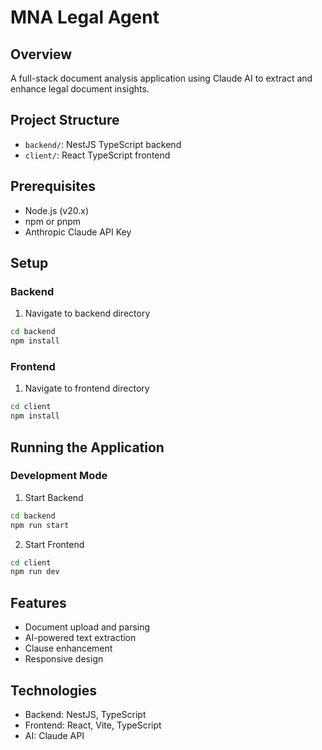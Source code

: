 # MNA Legal Agent

## Overview
A full-stack document analysis application using Claude AI to extract and enhance legal document insights.

## Project Structure
- `backend/`: NestJS TypeScript backend
- `client/`: React TypeScript frontend

## Prerequisites
- Node.js (v20.x)
- npm or pnpm
- Anthropic Claude API Key

## Setup

### Backend
1. Navigate to backend directory
```bash
cd backend
npm install
```

### Frontend
1. Navigate to frontend directory
```bash
cd client
npm install
```

## Running the Application

### Development Mode
1. Start Backend
```bash
cd backend
npm run start
```

2. Start Frontend
```bash
cd client
npm run dev
```

## Features
- Document upload and parsing
- AI-powered text extraction
- Clause enhancement
- Responsive design

## Technologies
- Backend: NestJS, TypeScript
- Frontend: React, Vite, TypeScript
- AI: Claude API
